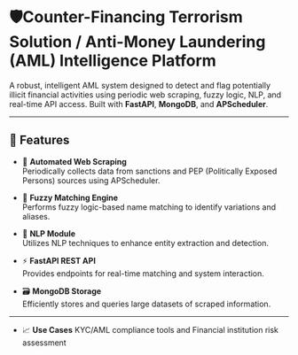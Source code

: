 # 🛡️Counter-Financing Terrorism Solution / Anti-Money Laundering (AML) Intelligence Platform

A robust, intelligent AML system designed to detect and flag potentially illicit financial activities using periodic web scraping, fuzzy logic, NLP, and real-time API access. Built with **FastAPI**, **MongoDB**, and **APScheduler**.

---

## 🚀 Features

- 🔁 **Automated Web Scraping**  
  Periodically collects data from sanctions and PEP (Politically Exposed Persons) sources using APScheduler.

- 🤖 **Fuzzy Matching Engine**  
  Performs fuzzy logic-based name matching to identify variations and aliases.

- 🧠 **NLP Module**  
  Utilizes NLP techniques to enhance entity extraction and detection.

- ⚡ **FastAPI REST API**  
  Provides endpoints for real-time matching and system interaction.

- 🗃️ **MongoDB Storage**  
  Efficiently stores and queries large datasets of scraped information.

---

- 📈 **Use Cases**
KYC/AML compliance tools and 
Financial institution risk assessment
